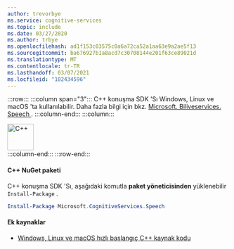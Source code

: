 ```yaml
---
author: trevorbye
ms.service: cognitive-services
ms.topic: include
ms.date: 03/27/2020
ms.author: trbye
ms.openlocfilehash: ad1f153c03575c0a6a72ca52a1aa63e9a2ae5f13
ms.sourcegitcommit: ba676927b1a8acd7c30708144e201f63ce89021d
ms.translationtype: MT
ms.contentlocale: tr-TR
ms.lasthandoff: 03/07/2021
ms.locfileid: "102434596"
---
```

:::row:::
    :::column span="3":::
        C++ konuşma SDK 'Sı Windows, Linux ve macOS 'ta kullanılabilir. Daha fazla bilgi için bkz. <a href="https://www.nuget.org/packages/Microsoft.CognitiveServices.Speech" target="_blank">Microsoft. Biliveservices. Speech </a>.
    :::column-end:::
    :::column:::
        <br>
        <div class="icon is-large">
            <img alt="C++" src="https://docs.microsoft.com/media/logos/logo_Cplusplus.svg" width="60px">
        </div>
    :::column-end:::
:::row-end:::

#### <a name="c-nuget-package"></a>C++ NuGet paketi

C++ konuşma SDK 'Sı, aşağıdaki komutla **paket yöneticisinden** yüklenebilir `Install-Package` .

```powershell
Install-Package Microsoft.CognitiveServices.Speech
```

#### <a name="additional-resources"></a>Ek kaynaklar

- <a href="https://github.com/Azure-Samples/cognitive-services-speech-sdk/tree/master/quickstart/cpp" target="_blank">Windows, Linux ve macOS hızlı başlangıç C++ kaynak kodu </a>